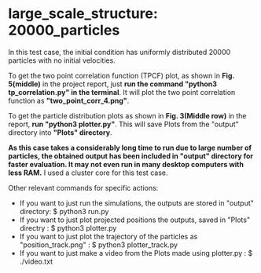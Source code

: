 # large_scale_structure: 20000_particles

In this test case, the initial condition has uniformly distributed 20000 particles with no initial velocities.

To get the two point correlation function (TPCF) plot, as shown in **Fig. 5(middle)** in the project report, just **run the command "python3 tp_correlation.py" in the terminal**. It will plot the two point correlation function as **"two_point_corr_4.png"**.

To get the particle distribution plots as shown in **Fig. 3(Middle row)** in the report, **run "python3 plotter.py"**. This will save Plots from the "output" directory into **"Plots" directory**.



**As this case takes a considerably long time to run due to large number of particles, the obtained output has been included in "output" directory for faster evaluation. It may not even run in many desktop computers with less RAM.** I used a cluster core for this test case.

Other relevant commands for specific actions:
* If you want to just run the simulations, the outputs are stored in "output" directory: $ python3 run.py 
* If you want to just plot projected positions the outputs, saved in "Plots" directry  : $ python3 plotter.py 
* If you want to just plot the trajectory of the particles as "position_track.png"     : $ python3 plotter_track.py 
* If you want to just make a video from the Plots made using plotter.py                : $ ./video.txt


